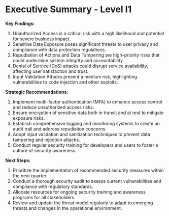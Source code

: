# Executive Summary - Level l1

**Key Findings:**
1. Unauthorized Access is a critical risk with a high likelihood and potential for severe business impact.
2. Sensitive Data Exposure poses significant threats to user privacy and compliance with data protection regulations.
3. Repudiation of Actions and Data Tampering are high-priority risks that could undermine system integrity and accountability.
4. Denial of Service (DoS) attacks could disrupt service availability, affecting user satisfaction and trust.
5. Input Validation Attacks present a medium risk, highlighting vulnerabilities to code injection and other exploits.

**Strategic Recommendations:**
1. Implement multi-factor authentication (MFA) to enhance access control and reduce unauthorized access risks.
2. Ensure encryption of sensitive data both in transit and at rest to mitigate exposure risks.
3. Establish comprehensive logging and monitoring systems to create an audit trail and address repudiation concerns.
4. Adopt input validation and sanitization techniques to prevent data tampering and injection attacks.
5. Conduct regular security training for developers and users to foster a culture of security awareness.

**Next Steps:**
1. Prioritize the implementation of recommended security measures within the next quarter.
2. Conduct a thorough security audit to assess current vulnerabilities and compliance with regulatory standards.
3. Allocate resources for ongoing security training and awareness programs for all stakeholders.
4. Review and update the threat model regularly to adapt to emerging threats and changes in the operational environment.

